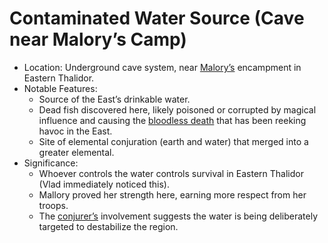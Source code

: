 # Contaminated Water Source (Cave near Malory’s Camp)

* Location: Underground cave system, near [Malory’s](../Characters/Malory.md) encampment in Eastern Thalidor.
* Notable Features:
    - Source of the East’s drinkable water.
    - Dead fish discovered here, likely poisoned or corrupted by magical influence and causing the [bloodless death](../Conditions.md#bloodless-death) that has been reeking havoc in the East.
    - Site of elemental conjuration (earth and water) that merged into a greater elemental.
* Significance:
    - Whoever controls the water controls survival in Eastern Thalidor (Vlad immediately noticed this).
    - Mallory proved her strength here, earning more respect from her troops.
    - The [conjurer’s](../Characters/Unknown.md) involvement suggests the water is being deliberately targeted to destabilize the region.